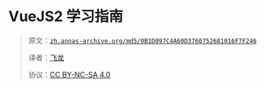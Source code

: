 # VueJS2 学习指南

> 原文：[`zh.annas-archive.org/md5/0B1D097C4A60D3760752681016F7F246`](https://zh.annas-archive.org/md5/0B1D097C4A60D3760752681016F7F246)
> 
> 译者：[飞龙](https://github.com/wizardforcel)
> 
> 协议：[CC BY-NC-SA 4.0](http://creativecommons.org/licenses/by-nc-sa/4.0/)
